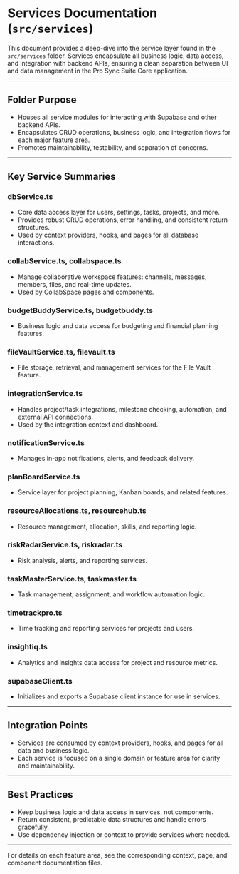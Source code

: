 # Services Documentation (`src/services`)

This document provides a deep-dive into the service layer found in the `src/services` folder. Services encapsulate all business logic, data access, and integration with backend APIs, ensuring a clean separation between UI and data management in the Pro Sync Suite Core application.

---

## Folder Purpose
- Houses all service modules for interacting with Supabase and other backend APIs.
- Encapsulates CRUD operations, business logic, and integration flows for each major feature area.
- Promotes maintainability, testability, and separation of concerns.

---

## Key Service Summaries

### dbService.ts
- Core data access layer for users, settings, tasks, projects, and more.
- Provides robust CRUD operations, error handling, and consistent return structures.
- Used by context providers, hooks, and pages for all database interactions.

### collabService.ts, collabspace.ts
- Manage collaborative workspace features: channels, messages, members, files, and real-time updates.
- Used by CollabSpace pages and components.

### budgetBuddyService.ts, budgetbuddy.ts
- Business logic and data access for budgeting and financial planning features.

### fileVaultService.ts, filevault.ts
- File storage, retrieval, and management services for the File Vault feature.

### integrationService.ts
- Handles project/task integrations, milestone checking, automation, and external API connections.
- Used by the integration context and dashboard.

### notificationService.ts
- Manages in-app notifications, alerts, and feedback delivery.

### planBoardService.ts
- Service layer for project planning, Kanban boards, and related features.

### resourceAllocations.ts, resourcehub.ts
- Resource management, allocation, skills, and reporting logic.

### riskRadarService.ts, riskradar.ts
- Risk analysis, alerts, and reporting services.

### taskMasterService.ts, taskmaster.ts
- Task management, assignment, and workflow automation logic.

### timetrackpro.ts
- Time tracking and reporting services for projects and users.

### insightiq.ts
- Analytics and insights data access for project and resource metrics.

### supabaseClient.ts
- Initializes and exports a Supabase client instance for use in services.

---

## Integration Points
- Services are consumed by context providers, hooks, and pages for all data and business logic.
- Each service is focused on a single domain or feature area for clarity and maintainability.

---

## Best Practices
- Keep business logic and data access in services, not components.
- Return consistent, predictable data structures and handle errors gracefully.
- Use dependency injection or context to provide services where needed.

---

For details on each feature area, see the corresponding context, page, and component documentation files.
